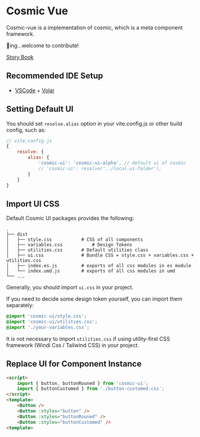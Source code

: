 # Cosmic Vue

Cosmic-vue is a implementation of cosmic, which is a meta component framework.

🚧ing...welcome to contribute!

[Story Book](https://searchfe.github.io/cosmic-design/vue/)

## Recommended IDE Setup

- [VSCode](https://code.visualstudio.com/) + [Volar](https://marketplace.visualstudio.com/items?itemName=johnsoncodehk.volar)

## Setting Default UI

You should set `resolve.alias` option in your vite.config.js or other build config, such as:

```javascript
// vite.config.js
{
    resolve: {
        alias: {
            'cosmic-ui': 'cosmic-ui-alpha', // default ui of cosmic
            // 'cosmic-ui': resolve('../local-ui-folder'),
        }
    }
}
```

## Import UI CSS

Default Cosmic UI packages provides the following:

    .
    ├── dist
    │   ├── style.css           # CSS of all components
    │   ├── variables.css           # Design Tokens
    │   ├── utilities.css       # Default utilities class
    │   ├── ui.css              # Bundle CSS = style.css + variables.css + utilities.css
    │   ├── index.es.js         # exports of all css modules in es module
    │   └── index.umd.js        # exports of all css modules in umd
    └── ...

Generally, you should import `ui.css` in your project.

If you need to decide some design token yourself, you can import them separately:

```css
@import 'cosmic-ui/style.css';
@import 'cosmic-ui/utilities.css';
@import './your-variables.css';
```

It is not necessary to import `utilities.css` if using utility-first CSS framework (Windi Css / Tailwind CSS) in your project.


## Replace UI for Component Instance

```html
<script>
    import { button, buttonRouned } from 'cosmic-ui';
    import { buttonCustomed } from './button-customed.css';
</script>
<template>
    <Button />
    <Button :styles="button" />
    <Button :styles="buttonRouned" />
    <Button :styles="buttonCustomed" />
<template>
```
